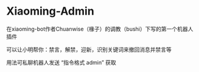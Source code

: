 # Xiaoming-Admin
在xiaoming-bot作者Chuanwise（椽子）的调教（bushi）下写的第一个机器人插件

可以让小明帮你：禁言，解禁，迎新，识别关键词来撤回消息并禁言等

用法可私聊机器人发送 “指令格式 admin” 获取
